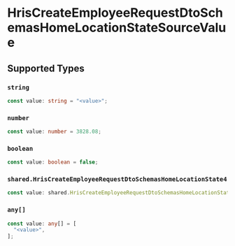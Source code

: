 # HrisCreateEmployeeRequestDtoSchemasHomeLocationStateSourceValue


## Supported Types

### `string`

```typescript
const value: string = "<value>";
```

### `number`

```typescript
const value: number = 3828.08;
```

### `boolean`

```typescript
const value: boolean = false;
```

### `shared.HrisCreateEmployeeRequestDtoSchemasHomeLocationState4`

```typescript
const value: shared.HrisCreateEmployeeRequestDtoSchemasHomeLocationState4 = {};
```

### `any[]`

```typescript
const value: any[] = [
  "<value>",
];
```

